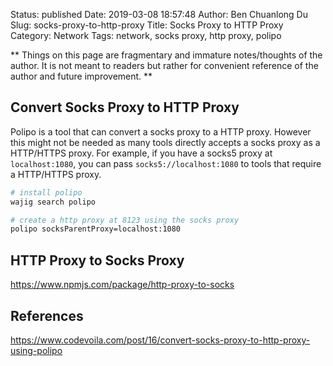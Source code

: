 Status: published
Date: 2019-03-08 18:57:48
Author: Ben Chuanlong Du
Slug: socks-proxy-to-http-proxy
Title: Socks Proxy to HTTP Proxy
Category: Network
Tags: network, socks proxy, http proxy, polipo

**
Things on this page are
fragmentary and immature notes/thoughts of the author.
It is not meant to readers
but rather for convenient reference of the author and future improvement.
**

## Convert Socks Proxy to HTTP Proxy

Polipo is a tool that can convert a socks proxy to a HTTP proxy.
However this might not be needed
as many tools directly accepts a socks proxy as a HTTP/HTTPS proxy.
For example, 
if you have a socks5 proxy at `localhost:1080`,
you can pass `socks5://localhost:1080` to tools that require a HTTP/HTTPS proxy.

```Bash
# install polipo
wajig search polipo

# create a http proxy at 8123 using the socks proxy
polipo socksParentProxy=localhost:1080
```

## HTTP Proxy to Socks Proxy

https://www.npmjs.com/package/http-proxy-to-socks


## References

https://www.codevoila.com/post/16/convert-socks-proxy-to-http-proxy-using-polipo
